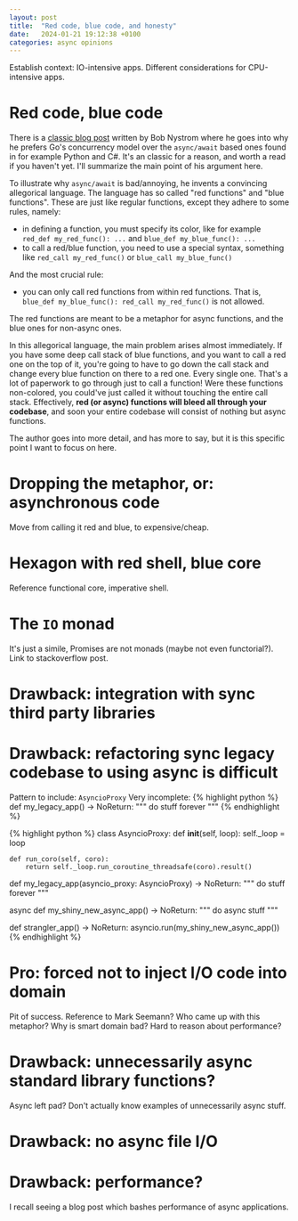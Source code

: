 ```yaml
---
layout: post
title:  "Red code, blue code, and honesty"
date:   2024-01-21 19:12:38 +0100
categories: async opinions
---
```


Establish context: IO-intensive apps. Different considerations for CPU-intensive apps.

# Red code, blue code
There is a [classic blog post][red-blue-original] written by Bob Nystrom where he goes into why he prefers Go's concurrency model over the `async/await` based ones found in for example Python and C#. It's an classic for a reason, and worth a read if you haven't yet. I'll summarize the main point of his argument here.

To illustrate why `async/await` is bad/annoying, he invents a convincing allegorical language. The language has so called "red functions" and "blue functions". These are just like regular functions, except they adhere to some rules, namely:
- in defining a function, you must specify its color, like for example `red_def my_red_func(): ...` and `blue_def my_blue_func(): ...`
- to call a red/blue function, you need to use a special syntax, something like `red_call my_red_func()` or `blue_call my_blue_func()`

And the most crucial rule:
- you can only call red functions from within red functions. That is, `blue_def my_blue_func(): red_call my_red_func()` is not allowed.

The red functions are meant to be a metaphor for async functions, and the blue ones for non-async ones.

In this allegorical language, the main problem arises almost immediately. If you have some deep call stack of blue functions, and you want to call a red one on the top of it, you're going to have to go down the call stack and change every blue function on there to a red one. Every single one. That's a lot of paperwork to go through just to call a function! Were these functions non-colored, you could've just called it without touching the entire call stack. Effectively, **red (or async) functions will bleed all through your codebase**, and soon your entire codebase will consist of nothing but async functions.

The author goes into more detail, and has more to say, but it is this specific point I want to focus on here.

# Dropping the metaphor, or: asynchronous code
Move from calling it red and blue, to expensive/cheap.

# Hexagon with red shell, blue core
Reference functional core, imperative shell.

# The `IO` monad
It's just a simile, Promises are not monads (maybe not even functorial?). Link to stackoverflow post.

# Drawback: integration with sync third party libraries

# Drawback: refactoring sync legacy codebase to using async is difficult
Pattern to include: `AsyncioProxy`
Very incomplete:
{% highlight python %}
def my_legacy_app() -> NoReturn:
    """
    do stuff forever
    """
{% endhighlight %}

{% highlight python %}
class AsyncioProxy:
    def __init__(self, loop):
        self._loop = loop

    def run_coro(self, coro):
        return self._loop.run_coroutine_threadsafe(coro).result()

def my_legacy_app(asyncio_proxy: AsyncioProxy) -> NoReturn:
    """
    do stuff forever
    """

async def my_shiny_new_async_app() -> NoReturn:
    """
    do async stuff
    """

def strangler_app() -> NoReturn:
    asyncio.run(my_shiny_new_async_app())
{% endhighlight %}

# Pro: forced not to inject I/O code into domain
Pit of success. Reference to Mark Seemann? Who came up with this metaphor?
Why is smart domain bad? Hard to reason about performance?

# Drawback: unnecessarily async standard library functions?
Async left pad? Don't actually know examples of unnecessarily async stuff.

# Drawback: no async file I/O

# Drawback: performance?
I recall seeing a blog post which bashes performance of async applications.

[red-blue-original]: https://journal.stuffwithstuff.com/2015/02/01/what-color-is-your-function/
